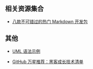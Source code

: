 ## 相关资源集合
* [八款不可错过的热门 Markdown 开发包](https://my.oschina.net/gitosc/blog/1513816)

## 其他
* [UML 语法示例](http://plantuml.com/sequence-diagram#Divider)

* [GitHub 万星推荐：黑客成长技术清单](http://www.4hou.com/info/news/7061.html)
